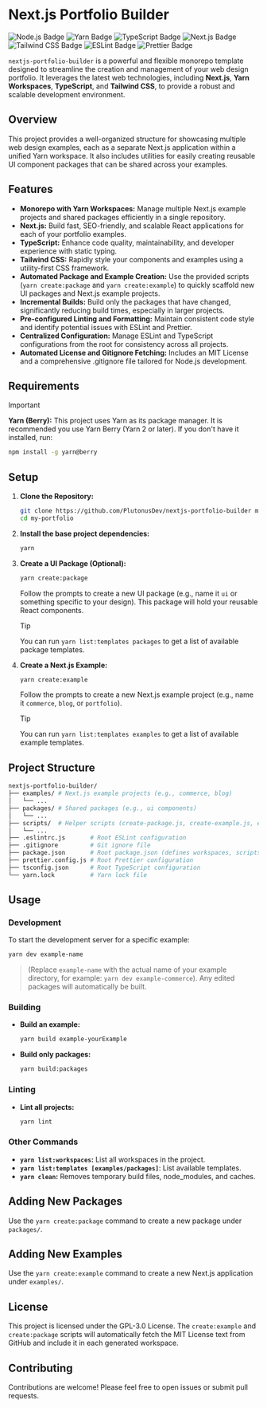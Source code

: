 # Next.js Portfolio Builder

![Node.js Badge](https://img.shields.io/badge/Node.js-5FA04E?logo=nodedotjs&logoColor=fff&style=flat-square)
![Yarn Badge](https://img.shields.io/badge/Yarn-2C8EBB?logo=yarn&logoColor=fff&style=flat-square)
![TypeScript Badge](https://img.shields.io/badge/TypeScript-3178C6?logo=typescript&logoColor=fff&style=flat-square)
![Next.js Badge](https://img.shields.io/badge/Next.js-000?logo=nextdotjs&logoColor=fff&style=flat-square)
![Tailwind CSS Badge](https://img.shields.io/badge/Tailwind%20CSS-06B6D4?logo=tailwindcss&logoColor=fff&style=flat-square)
![ESLint Badge](https://img.shields.io/badge/ESLint-4B32C3?logo=eslint&logoColor=fff&style=flat-square)
![Prettier Badge](https://img.shields.io/badge/Prettier-F7B93E?logo=prettier&logoColor=fff&style=flat-square)

`nextjs-portfolio-builder` is a powerful and flexible monorepo template designed to streamline the creation and management of your web design portfolio. It leverages the latest web technologies, including **Next.js**, **Yarn Workspaces**, **TypeScript**, and **Tailwind CSS**, to provide a robust and scalable development environment.

## Overview

This project provides a well-organized structure for showcasing multiple web design examples, each as a separate Next.js application within a unified Yarn workspace. It also includes utilities for easily creating reusable UI component packages that can be shared across your examples.

## Features

- **Monorepo with Yarn Workspaces:** Manage multiple Next.js example projects and shared packages efficiently in a single repository.
- **Next.js:** Build fast, SEO-friendly, and scalable React applications for each of your portfolio examples.
- **TypeScript:** Enhance code quality, maintainability, and developer experience with static typing.
- **Tailwind CSS:** Rapidly style your components and examples using a utility-first CSS framework.
- **Automated Package and Example Creation:** Use the provided scripts (`yarn create:package` and `yarn create:example`) to quickly scaffold new UI packages and Next.js example projects.
- **Incremental Builds:** Build only the packages that have changed, significantly reducing build times, especially in larger projects.
- **Pre-configured Linting and Formatting:** Maintain consistent code style and identify potential issues with ESLint and Prettier.
- **Centralized Configuration:** Manage ESLint and TypeScript configurations from the root for consistency across all projects.
- **Automated License and Gitignore Fetching:** Includes an MIT License and a comprehensive .gitignore file tailored for Node.js development.

## Requirements

> [!IMPORTANT]
> **Yarn (Berry):** This project uses Yarn as its package manager. It is recommended you use Yarn Berry (Yarn 2 or later). If you don't have it installed, run:
>
> ```bash
> npm install -g yarn@berry
> ```

## Setup

1. **Clone the Repository:**

   ```bash
   git clone https://github.com/PlutonusDev/nextjs-portfolio-builder my-portfolio
   cd my-portfolio
   ```

2. **Install the base project dependencies:**

   ```bash
   yarn
   ```

3. **Create a UI Package (Optional):**

   ```bash
   yarn create:package
   ```

   Follow the prompts to create a new UI package (e.g., name it `ui` or something specific to your design). This package will hold your reusable React components.

   > [!TIP]
   > You can run `yarn list:templates packages` to get a list of available package templates.

4. **Create a Next.js Example:**

   ```bash
   yarn create:example
   ```

   Follow the prompts to create a new Next.js example project (e.g., name it `commerce`, `blog`, or `portfolio`).

   > [!TIP]
   > You can run `yarn list:templates examples` to get a list of available example templates.

## Project Structure

```sh
nextjs-portfolio-builder/
├── examples/ # Next.js example projects (e.g., commerce, blog)
│   └── ...
├── packages/ # Shared packages (e.g., ui components)
│   └── ...
├── scripts/  # Helper scripts (create-package.js, create-example.js, etc.)
│   └── ...
├── .eslintrc.js       # Root ESLint configuration
├── .gitignore         # Git ignore file
├── package.json       # Root package.json (defines workspaces, scripts)
├── prettier.config.js # Root Prettier configuration
├── tsconfig.json      # Root TypeScript configuration
└── yarn.lock          # Yarn lock file
```

## Usage

### Development

To start the development server for a specific example:

```bash
yarn dev example-name
```

> (Replace `example-name` with the actual name of your example directory, for example: `yarn dev example-commerce`). Any edited packages will automatically be built.

### Building

- **Build an example:**

  ```bash
  yarn build example-yourExample
  ```

- **Build only packages:**

  ```bash
  yarn build:packages
  ```

### Linting

- **Lint all projects:**

  ```bash
  yarn lint
  ```

### Other Commands

- **`yarn list:workspaces`:** List all workspaces in the project.
- **`yarn list:templates [examples/packages]`**: List available templates.
- **`yarn clean`:** Removes temporary build files, node_modules, and caches.

## Adding New Packages

Use the `yarn create:package` command to create a new package under `packages/`.

## Adding New Examples

Use the `yarn create:example` command to create a new Next.js application under `examples/`.

## License

This project is licensed under the GPL-3.0 License. The `create:example` and `create:package` scripts will automatically fetch the MIT License text from GitHub and include it in each generated workspace.

## Contributing

Contributions are welcome! Please feel free to open issues or submit pull requests.
